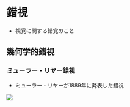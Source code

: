 # 錯視
- 視覚に関する錯覚のこと

## 幾何学的錯視

### ミューラー・リヤー錯視
- ミューラー・リヤーが1889年に発表した錯視

![](https://upload.wikimedia.org/wikipedia/commons/thumb/f/fe/M%C3%BCller-Lyer_illusion.svg/440px-M%C3%BCller-Lyer_illusion.svg.png)